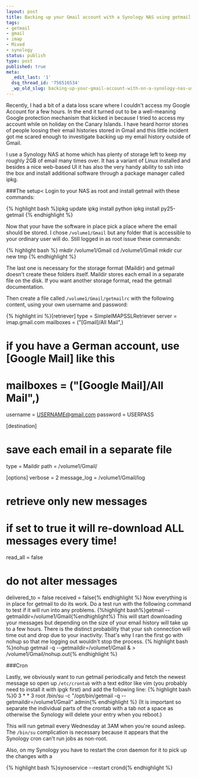 ```yaml
---
layout: post
title: Backing up your Gmail account with a Synology NAS using getmail
tags:
- getmail
- gmail
- imap
- Mixed
- synology
status: publish
type: post
published: true
meta:
  _edit_last: '1'
  dsq_thread_id: '756516534'
  _wp_old_slug: backing-up-your-gmail-account-with-on-a-synology-nas-using-getmail
---
```

Recently, I had a bit of a data loss scare where I couldn't access my Google Account for a few hours. In the end it turned out to be a well-meaning Google protection mechanism that kicked in because I tried to access my account while on holiday on the Canary Islands. I have heard horror stories of people loosing their email histories stored in Gmail and this little incident got me scared enough to investigate backing up my email history outside of Gmail.

I use a Synology NAS at home which has plenty of storage left to keep my roughly 2GB of email many times over. It has a variant of Linux installed and besides a nice web-based UI it has also the very handy ability to ssh into the box and install additional software through a package manager called ipkg.

###The setup<
Login to your NAS as root and install getmail with these commands:

{% highlight bash %}ipkg update
ipkg install python
ipkg install py25-getmail
{% endhighlight %}

Now that your have the software in place pick a place where the email should be stored. I chose <code>/volume1/Gmail</code> but any folder that is accessible to your ordinary user will do. Still logged in as root issue these commands:

{% highlight bash %}
mkdir /volume1/Gmail
cd /volume1/Gmail
mkdir cur new tmp
{% endhighlight %}

The last one is necessary for the storage format (Maildir) and getmail doesn't create these folders itself. Maildir stores each email in a separate file on the disk. If you want another storage format, read the getmail documentation.

Then create a file called <code>/volume1/Gmail/getmailrc</code> with the following content, using your own username and password:

{% highlight ini %}[retriever]
type = SimpleIMAPSSLRetriever
server = imap.gmail.com
mailboxes = ("[Gmail]/All Mail",)
# if you have a German account, use [Google Mail] like this
# mailboxes = ("[Google Mail]/All Mail",)
username = USERNAME@gmail.com
password = USERPASS

[destination]
# save each email in a separate file
type = Maildir
path = /volume1/Gmail/

[options]
verbose = 2
message_log = /volume1/Gmail/log

# retrieve only new messages
# if set to true it will re-download ALL messages every time!
read_all = false

# do not alter messages
delivered_to = false
received = false{% endhighlight %}
Now everything is in place for getmail to do its work. Do a test run with the following command to test if it will run into any problems.
{%highlight bash%}getmail --getmaildir=/volume1/Gmail{%endhighlight%}
This will start downloading your messages but depending on the size of your email history will take up to a few hours. There is the distinct probability that your ssh connection will time out and drop due to your inactivity. That's why I ran the first go with nohup so that me logging out wouldn't stop the process.
{% highlight bash %}nohup getmail -q --getmaildir=/volume1/Gmail & > /volume1/Gmail/nohup.out{% endhighlight %}

###Cron

Lastly, we obviously want to run getmail periodically and fetch the newest message so open up <code>/etc/crontab</code> with a text editor like vim (you probably need to install it with ipgk first) and add the following line:
{% highlight bash %}0       3       *       *       3       root    /bin/su -c "/opt/bin/getmail -q --getmaildir=/volume1/Gmail" admin{% endhighlight %}
(It is important so separate the individual parts of the crontab with a tab not a space as otherwise the Synology will delete your entry when you reboot.)

This will run getmail every Wednesday at 3AM when you're sound asleep. The <code>/bin/su</code> complication is necessary because it appears that the Synology cron can't run jobs as non-root.

Also, on my Synology you have to restart the cron daemon for it to pick up the changes with a

{% highlight bash %}synoservice --restart crond{% endhighlight %}
